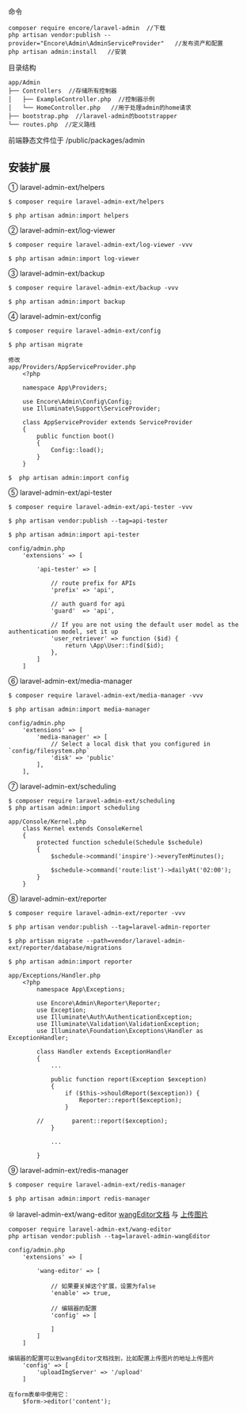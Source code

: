 命令

```
composer require encore/laravel-admin  //下载
php artisan vendor:publish --provider="Encore\Admin\AdminServiceProvider"   //发布资产和配置
php artisan admin:install   //安装
```

目录结构

```
app/Admin
├── Controllers  //存储所有控制器
│   ├── ExampleController.php  //控制器示例
│   └── HomeController.php   //用于处理admin的home请求
├── bootstrap.php  //laravel-admin的bootstrapper
└── routes.php  //定义路线
```

前端静态文件位于 /public/packages/admin

## **安装扩展**

① laravel-admin-ext/helpers

```
$ composer require laravel-admin-ext/helpers

$ php artisan admin:import helpers
```

② laravel-admin-ext/log-viewer

```
$ composer require laravel-admin-ext/log-viewer -vvv

$ php artisan admin:import log-viewer
```

③ laravel-admin-ext/backup

```
$ composer require laravel-admin-ext/backup -vvv

$ php artisan admin:import backup
```

④ laravel-admin-ext/config

```
$ composer require laravel-admin-ext/config

$ php artisan migrate

修改
app/Providers/AppServiceProvider.php
    <?php

    namespace App\Providers;

    use Encore\Admin\Config\Config;
    use Illuminate\Support\ServiceProvider;

    class AppServiceProvider extends ServiceProvider
    {
        public function boot()
        {
            Config::load();
        }
    }

$  php artisan admin:import config
```

⑤ laravel-admin-ext/api-tester

```
$ composer require laravel-admin-ext/api-tester -vvv

$ php artisan vendor:publish --tag=api-tester

$ php artisan admin:import api-tester

config/admin.php
    'extensions' => [

        'api-tester' => [

            // route prefix for APIs
            'prefix' => 'api',

            // auth guard for api
            'guard'  => 'api',

            // If you are not using the default user model as the authentication model, set it up
            'user_retriever' => function ($id) {
                return \App\User::find($id);
            },
        ]
    ]
```

⑥ laravel-admin-ext/media-manager

    $ composer require laravel-admin-ext/media-manager -vvv

    $ php artisan admin:import media-manager

    config/admin.php
        'extensions' => [
            'media-manager' => [
                // Select a local disk that you configured in `config/filesystem.php`
                'disk' => 'public'
            ],
        ],

⑦ laravel-admin-ext/scheduling

```
$ composer require laravel-admin-ext/scheduling
$ php artisan admin:import scheduling

app/Console/Kernel.php
    class Kernel extends ConsoleKernel
    {
        protected function schedule(Schedule $schedule)
        {
            $schedule->command('inspire')->everyTenMinutes();

            $schedule->command('route:list')->dailyAt('02:00');
        }
    }
```

⑧ laravel-admin-ext/reporter

```
$ composer require laravel-admin-ext/reporter -vvv

$ php artisan vendor:publish --tag=laravel-admin-reporter

$ php artisan migrate --path=vendor/laravel-admin-ext/reporter/database/migrations

$ php artisan admin:import reporter

app/Exceptions/Handler.php
    <?php
        namespace App\Exceptions;

        use Encore\Admin\Reporter\Reporter;
        use Exception;
        use Illuminate\Auth\AuthenticationException;
        use Illuminate\Validation\ValidationException;
        use Illuminate\Foundation\Exceptions\Handler as ExceptionHandler;

        class Handler extends ExceptionHandler
        {
            ...

            public function report(Exception $exception)
            {
                if ($this->shouldReport($exception)) {
                    Reporter::report($exception);
                }

        //        parent::report($exception);
            }

            ...

        }
```

⑨ laravel-admin-ext/redis-manager

```
$ composer require laravel-admin-ext/redis-manager

$ php artisan admin:import redis-manager
```

⑩  laravel-admin-ext/wang-editor [wangEditor文档](https://www.kancloud.cn/wangfupeng/wangeditor3/335776) 与 [上传图片](https://www.kancloud.cn/wangfupeng/wangeditor3/335782)

```
composer require laravel-admin-ext/wang-editor
php artisan vendor:publish --tag=laravel-admin-wangEditor

config/admin.php
    'extensions' => [

        'wang-editor' => [
        
            // 如果要关掉这个扩展，设置为false
            'enable' => true,
            
            // 编辑器的配置
            'config' => [
                
            ]
        ]
    ]
    
编辑器的配置可以到wangEditor文档找到，比如配置上传图片的地址上传图片
    'config' => [
        'uploadImgServer' => '/upload'
    ]
    
在form表单中使用它：
    $form->editor('content');
```



